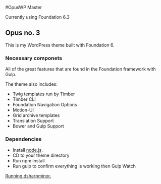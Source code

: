 #OpusWP Master

Currently using Foundation 6.3

## Opus no. 3
This is my WordPress theme built with Foundation 6.

### Necessary componets
All of the great features that are found in the Foundation framework with Gulp. 

The theme also includes:

- Twig templates run by Timber
- Timber CLI
- Foundation Navigation Options
- Motion-UI
- Grid archive templates
- Translation Support
- Bower and Gulp Support

### Dependencies
- Install [node.js](https://nodejs.org).
- CD to your theme directory
- Run npm install
- Run gulp to confirm everything is working then Gulp Watch

[Running dsharpminor.](http://dsharpminor.com/resume)